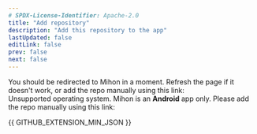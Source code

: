```yaml
---
# SPDX-License-Identifier: Apache-2.0
title: "Add repository"
description: "Add this repository to the app"
lastUpdated: false
editLink: false
prev: false
next: false
---
```


<script setup lang="ts">
    import { onMounted, ref } from "vue";
    import { GITHUB_EXTENSION_MIN_JSON } from "./.vitepress/config/constants";

    const isAndroid = ref(true);

    onMounted(() => {
        isAndroid.value = !!navigator.userAgent.match(/android/i);

        if (isAndroid.value) {
            window.goatcounter?.count?.({
                path: "/#add-to-tachiyomi",
                title: "Add extension repository",
            });
            
            window.location.replace(`tachiyomi://add-repo?url=${GITHUB_EXTENSION_MIN_JSON}`);
        }
    });
</script>

<div v-if="isAndroid">
    You should be redirected to Mihon in a moment. Refresh the page if it doesn't work,
    or add the repo manually using this link:
</div>
<div v-else>
    Unsupported operating system. Mihon is an <strong>Android</strong> app only. Please add
    the repo manually using this link:
</div>

<a :href="GITHUB_EXTENSION_MIN_JSON">{{ GITHUB_EXTENSION_MIN_JSON }}</a>
